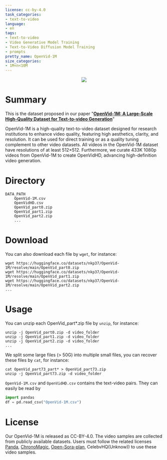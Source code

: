 ```yaml
---
license: cc-by-4.0
task_categories:
- text-to-video
language:
- en
tags:
- text-to-video
- Video Generative Model Training
- Text-to-Video Diffusion Model Training
- prompts
pretty_name: OpenVid-1M
size_categories:
- 1M<n<10M
---
```


<p align="center">
  <img src="https://huggingface.co/datasets/nkp37/OpenVid-1M/resolve/main/OpenVid-1M.png">
</p>

# Summary
This is the dataset proposed in our paper "[**OpenVid-1M: A Large-Scale High-Quality Dataset for Text-to-video Generation**](https://huggingface.co/datasets/nkp37/OpenVid-1M/tree/main)"

OpenVid-1M is a high-quality text-to-video dataset designed for research institutions to enhance video quality, featuring high aesthetics, clarity, and resolution. It can be used for direct training or as a quality tuning complement to other video datasets.
All videos in the OpenVid-1M dataset have resolutions of at least 512×512. Furthermore, we curate 433K 1080p videos from OpenVid-1M to create OpenVidHD, advancing high-definition video generation.


# Directory
```
DATA_PATH
    OpenVid-1M.csv
    OpenVidHD.csv
    OpenVid_part0.zip
    OpenVid_part1.zip
    OpenVid_part2.zip
    ...
```

# Download
You can also download each file by ```wget```, for instance:
```
wget https://huggingface.co/datasets/nkp37/OpenVid-1M/resolve/main/OpenVid_part0.zip
wget https://huggingface.co/datasets/nkp37/OpenVid-1M/resolve/main/OpenVid_part1.zip
wget https://huggingface.co/datasets/nkp37/OpenVid-1M/resolve/main/OpenVid_part2.zip
...
```

# Usage
You can unzip each OpenVid_part*.zip file by ```unzip```, for instance:
```
unzip -j OpenVid_part0.zip -d video_folder
unzip -j OpenVid_part1.zip -d video_folder
unzip -j OpenVid_part2.zip -d video_folder
...
```
We split some large files (> 50G) into multiple small files, you can recover these files by ```cat```, for instance:
```
cat OpenVid_part73_part* > OpenVid_part73.zip
unzip -j OpenVid_part73.zip -d video_folder
```
``OpenVid-1M.csv`` and ``OpenVidHD.csv`` contains the text-video pairs.
They can easily be read by
```python
import pandas
df = pd.read_csv("OpenVid-1M.csv")
```

# License
Our OpenVid-1M is released as CC-BY-4.0. The video samples are collected from publicly available datasets. Users must follow the related licenses [Panda](https://github.com/snap-research/Panda-70M/tree/main?tab=readme-ov-file#license-of-panda-70m), [ChronoMagic](https://github.com/PKU-YuanGroup/MagicTime?tab=readme-ov-file#-license), [Open-Sora-plan](https://github.com/PKU-YuanGroup/Open-Sora-Plan?tab=readme-ov-file#-license), CelebvHQ(Unknow)) to use these video samples.


<!-- If you have any questions, feel free to contact Kepan Nan (nankpan@163.com). -->